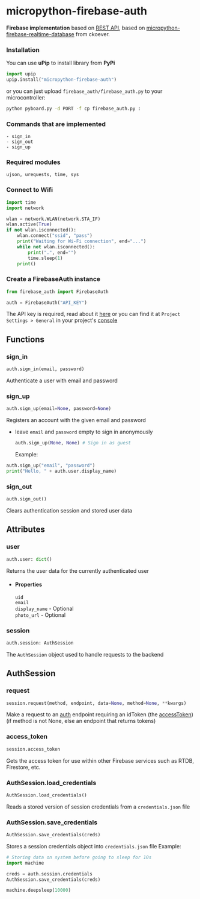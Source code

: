 # micropython-firebase-auth

**Firebase implementation** based on [REST API](https://firebase.google.com/docs/reference/rest/auth), based on [micropython-firebase-realtime-database](https://github.com/ckoever/micropython-firebase-realtime-database) from ckoever.

### Installation

You can use **uPip** to install library from **PyPi**

```python
import upip
upip.install("micropython-firebase-auth")
```

or you can just upload `firebase_auth/firebase_auth.py` to your microcontroller:

```bash
python pyboard.py -d PORT -f cp firebase_auth.py :
```

### Commands that are implemented

```
- sign_in
- sign_out
- sign_up
```

### Required modules

```
ujson, urequests, time, sys
```

### Connect to Wifi

```python
import time
import network

wlan = network.WLAN(network.STA_IF)
wlan.active(True)
if not wlan.isconnected():
    wlan.connect("ssid", "pass")
    print("Waiting for Wi-Fi connection", end="...")
    while not wlan.isconnected():
        print(".", end="")
        time.sleep(1)
    print()
```

### Create a FirebaseAuth instance

```python
from firebase_auth import FirebaseAuth

auth = FirebaseAuth("API_KEY")
```

The API key is required, read about it [here](https://firebase.google.com/docs/projects/api-keys#find-api-keys)
or you can find it at `Project Settings > General` in your project's [console](https://console.firebase.google.com)

## Functions

### sign_in

```python
auth.sign_in(email, password)
```

Authenticate a user with email and password

### sign_up

```python
auth.sign_up(email=None, password=None)
```

Registers an account with the given email and password

-   leave `email` and `password` empty to sign in anonymously

    ```python
    auth.sign_up(None, None) # Sign in as guest
    ```

    Example:

```python
auth.sign_up("email", "password")
print("Hello, " + auth.user.display_name)
```

### sign_out

```python
auth.sign_out()
```

Clears authentication session and stored user data

## Attributes

### user

```python
auth.user: dict()
```

Returns the user data for the currently authenticated user

-   #### Properties
    `uid`  
     `email`  
     `display_name` - Optional  
     `photo_url` - Optional

### session

```python
auth.session: AuthSession
```

The `AuthSession` object used to handle requests to the backend

## AuthSession

### request

```python
session.request(method, endpoint, data=None, method=None, **kwargs)
```

Make a request to an [auth](https://firebase.google.com/docs/reference/rest/auth) endpoint requiring an idToken (the [accessToken](#access_token)) (if method is not None, else an endpoint that returns tokens)

### access_token

```python
session.access_token
```

Gets the access token for use within other Firebase services such as RTDB, Firestore, etc.

### AuthSession.load_credentials

```python
AuthSession.load_credentials()
```

Reads a stored version of session credentials from a `credentials.json` file

### AuthSession.save_credentials

```python
AuthSession.save_credentials(creds)
```

Stores a session credentials object into `credentials.json` file
Example:

```python
# Storing data on system before going to sleep for 10s
import machine

creds = auth.session.credentials
AuthSession.save_credentials(creds)

machine.deepsleep(10000)
```
